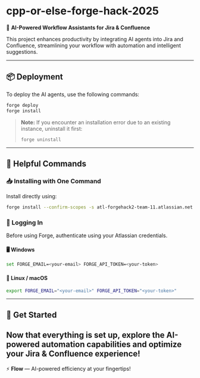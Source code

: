 
# cpp-or-else-forge-hack-2025

🚀 **AI-Powered Workflow Assistants for Jira & Confluence**

This project enhances productivity by integrating AI agents into Jira and Confluence, streamlining your workflow with automation and intelligent suggestions.

---

## 📦 Deployment
To deploy the AI agents, use the following commands:

```sh
forge deploy
forge install
```

> **Note:** If you encounter an installation error due to an existing instance, uninstall it first:
>
> ```sh
> forge uninstall
> ```

---

## 🔧 Helpful Commands

### 📥 Installing with One Command
Install directly using:

```sh
forge install --confirm-scopes -s atl-forgehack2-team-11.atlassian.net -p Confluence
```

### 🔑 Logging In
Before using Forge, authenticate using your Atlassian credentials.

#### 🖥️ Windows
```sh
set FORGE_EMAIL=<your-email> FORGE_API_TOKEN=<your-token>
```

#### 🐧 Linux / macOS
```sh
export FORGE_EMAIL="<your-email>" FORGE_API_TOKEN="<your-token>"
```

---

## 🚀 Get Started
Now that everything is set up, explore the AI-powered automation capabilities and optimize your Jira & Confluence experience!
---

⚡ **Flow** — AI-powered efficiency at your fingertips!


